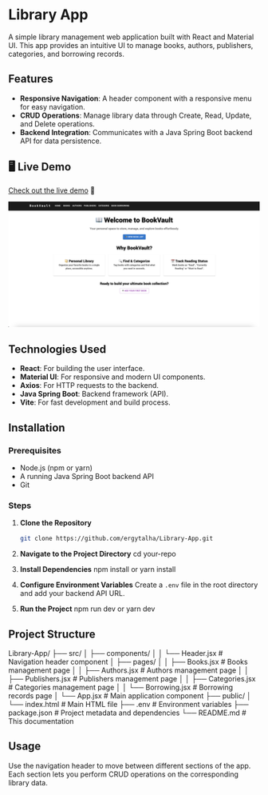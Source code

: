 # Library App
A simple library management web application built with React and Material UI. This app provides an intuitive UI to manage books, authors, publishers, categories, and borrowing records.

## Features
- **Responsive Navigation**: A header component with a responsive menu for easy navigation.
- **CRUD Operations**: Manage library data through Create, Read, Update, and Delete operations.
- **Backend Integration**: Communicates with a Java Spring Boot backend API for data persistence.

## 🖥️ Live Demo

[Check out the live demo]() 🚀

![Screenshot](./public/ss.png)
## Technologies Used
- **React**: For building the user interface.
- **Material UI**: For responsive and modern UI components.
- **Axios**: For HTTP requests to the backend.
- **Java Spring Boot**: Backend framework (API).
- **Vite**: For fast development and build process.

## Installation

### Prerequisites
- Node.js (npm or yarn)
- A running Java Spring Boot backend API
- Git

### Steps

1. **Clone the Repository**
   ```bash
   git clone https://github.com/ergytalha/Library-App.git
2. **Navigate to the Project Directory**
    cd your-repo

3. **Install Dependencies**
    npm install
    or 
    yarn install
4. **Configure Environment Variables**
Create a `.env` file in the root directory and add your backend API URL.
5. **Run the Project**
    npm run dev
    or
    yarn dev

## Project Structure
Library-App/
├── src/
│   ├── components/
│   │   └── Header.jsx         # Navigation header component
│   ├── pages/
│   │   ├── Books.jsx          # Books management page
│   │   ├── Authors.jsx        # Authors management page
│   │   ├── Publishers.jsx     # Publishers management page
│   │   ├── Categories.jsx     # Categories management page
│   │   └── Borrowing.jsx      # Borrowing records page
│   └── App.jsx                # Main application component
├── public/
│   └── index.html             # Main HTML file
├── .env                       # Environment variables
├── package.json               # Project metadata and dependencies
└── README.md                  # This documentation
## Usage
Use the navigation header to move between different sections of the app. Each section lets you perform CRUD operations on the corresponding library data.
